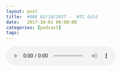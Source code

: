 ```yaml
---
layout: post
title:  #008 02/10/2017 -  WTC Gold
date:   2017-10-01 00:00:00
categories: [podcast]
tags:
---
```

<audio src='http://feeds.soundcloud.com/stream/344942642-la-bulle-crypto-008-02102017-wtc-gold.mp3' auto-play='false' controls='true' />

#008 02/10/2017 -  WTC Gold

Des questions à propos de l’épisode ? On a dit une bêtise ? Envie de partager et d’échanger ?
Rejoins nous sur notre communauté Telegram (https://t.me/joinchat/BPCby0LDFPYTUhYNDlILVg) ou par Twitter @labullecrypto.

Régulation des cryptomonnaies en Chine:
https://news.bitcoin.com/virtual-currencies-expected-to-regulated-in-china-on-october-1st/
https://www.youtube.com/watch?v=gA5X69YY3yY

Des news de WaltonChain
https://www.reddit.com/r/waltonchain/comments/73j7z4/waltonchain_first_ama_questions_answers/

Des news de NEO
https://neo.org/en-US/blog/details/69

Première ICO sur NEO
https://steemit.com/redpulse/@roosterred/red-pulse-ico-rpx-analysis-both-complicated-and-interesting

Einsteinium (EMC2): hardfork le 6 Octobre
https://twitter.com/einsteiniumcoin/status/906269605471154179

Quantum (QTUM): Main Coin Swap le 4 octobre
https://medium.com/@Qtum/qtum-community-development-updates-september-18-31970934b7d3

Einsteinium (EMC2): hardfork le 6 Octobre
https://twitter.com/einsteiniumcoin/status/906269605471154179

Verge (XVG) sur Binance: le 2 Octobre
https://binance.zendesk.com/hc/en-us/articles/115001805931
https://www.binance.com/vote.html

GAME va être utilisé pour hoster un tournoi de DOTA 2
http://mailchi.mp/619a6e8bf58c/gamecredits-and-mobilego-team-partner-with-esl-to-host-tournament

Ce que dit Twitter:
Bitcoin Gold
10 000 followers, 105% sur la journée, 1400% sur la semaine
Ça arrive et y’a de l’intérêt !

Jetcoin
jetcoininstitute.com
Twitter: 40% sur la semaine, 7% sur la journée
Le MC est passé de $90k le 20 Septembre à $550k en 10 jours 
Monnaie qui permet de recruter des jeunes talents athlètes et les supporter, les manager

Pitch ta coin:
Rejoins le groupe Telegram (https://t.me/joinchat/BPCby0HPSj2QigmCndrHJg) et envoie une note audio de 30 secondes à 1 minute qui explique quelle est ta coin préférée, pourquoi et pourquoi les autres devraient investir dedans. Tu peux ensuite quitter le groupe ! On diffusera les messages à la fin de chaque épisode :)

Soutenez le podcast:
BTC: 1F8mSBpdVSYbW7S5w5zaFRtPkJGAjneFVN
LTC: LgKsmiwozmhH4XixzP9iUzHR3DBGtCuo7F
ETH (et autres tokens): 0xe390d66441D0144fd54bd82Bff96B94E7620196f

Intro/outro music: Cash Rules by Ari de Niro is licensed under a Attribution-NonCommercial 3.0 International License.
